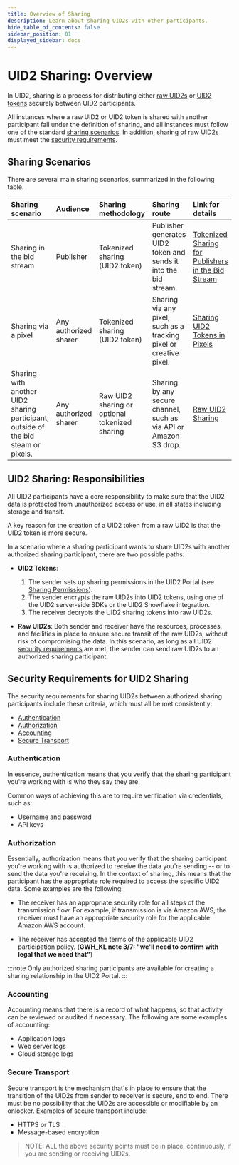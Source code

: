 ```yaml
---
title: Overview of Sharing
description: Learn about sharing UID2s with other participants.
hide_table_of_contents: false
sidebar_position: 01
displayed_sidebar: docs
---
```


# UID2 Sharing: Overview 

In UID2, sharing is a process for distributing either [raw UID2s](../ref-info/glossary-uid.md#gl-raw-uid2) or [UID2 tokens](../ref-info/glossary-uid.md#gl-raw-uid2) securely between UID2 participants.

All instances where a raw UID2 or UID2 token is shared with another participant fall under the definition of sharing, and all instances must follow one of the standard [sharing scenarios](#sharing-scenarios). In addition, sharing of raw UID2s must meet the [security requirements](#security-requirements-for-raw-uid2-sharing).

## Sharing Scenarios

There are several main sharing scenarios, summarized in the following table.

| Sharing scenario | Audience | Sharing methodology | Sharing route | Link for details
| :--- | :--- | :--- | :--- | :--- |
| Sharing in the bid stream | Publisher | Tokenized sharing (UID2 token) | Publisher generates UID2 token and sends it into the bid stream.  | [Tokenized Sharing for Publishers in the Bid Stream](sharing-tokenized.md#tokenized-sharing-for-publishers-in-the-bid-stream) |
| Sharing via a pixel | Any authorized sharer | Tokenized sharing (UID2 token) | Sharing via any pixel, such as a tracking pixel or creative pixel. | [Sharing UID2 Tokens in Pixels](sharing-pixels.md) |
| Sharing with another UID2 sharing participant, outside of the bid steam or pixels. | Any authorized sharer | Raw UID2 sharing or optional tokenized sharing | Sharing by any secure channel, such as via API or Amazon S3 drop. | [Raw UID2 Sharing](#raw-uid2-sharing) |

## UID2 Sharing: Responsibilities

All UID2 participants have a core responsibility to make sure that the UID2 data is protected from unauthorized access or use, in all states including storage and transit.

A key reason for the creation of a UID2 token from a raw UID2 is that the UID2 token is more secure.

In a scenario where a sharing participant wants to share UID2s with another authorized sharing participant, there are two possible paths:

- **UID2 Tokens**:

  1. The sender sets up sharing permissions in the UID2 Portal (see [Sharing Permissions](../portal/sharing-permissions.md)).
  2. The sender encrypts the raw UID2s into UID2 tokens, using one of the UID2 server-side SDKs or the UID2 Snowflake integration.
  3. The receiver decrypts the UID2 sharing tokens into raw UID2s.

- **Raw UID2s**: Both sender and receiver have the resources, processes, and facilities in place to ensure secure transit of the raw UID2s, without risk of compromising the data. In this scenario, as long as all UID2 [security requirements](#security-requirements-for-raw-uid2-sharing) are met, the sender can send raw UID2s to an authorized sharing participant.

## Security Requirements for UID2 Sharing

The security requirements for sharing UID2s between authorized sharing participants include these criteria, which must all be met consistently:

- [Authentication](#authentication)
- [Authorization](#authorization)
- [Accounting](#accounting)
- [Secure Transport](#secure-transport)

### Authentication

In essence, authentication means that you verify that the sharing participant you're working with is who they say they are.

Common ways of achieving this are to require verification via credentials, such as:
- Username and password
- API keys

### Authorization

Essentially, authorization means that you verify that the sharing participant you're working with is authorized to receive the data you're sending -- or to send the data you're receiving. In the context of sharing, this means that the participant has the appropriate role required to access the specific UID2 data. Some examples are the following:

- The receiver has an appropriate security role for all steps of the transmission flow. For example, if transmission is via Amazon AWS, the receiver must have an appropriate security role for the applicable Amazon AWS account.

- The receiver has accepted the terms of the applicable UID2 participation policy. (**GWH_KL note 3/7: "we'll need to confirm with legal that we need that"**)

:::note
Only authorized sharing participants are available for creating a sharing relationship in the UID2 Portal.
:::

### Accounting

Accounting means that there is a record of what happens, so that activity can be reviewed or audited if necessary. The following are some examples of accounting:

- Application logs
- Web server logs
- Cloud storage logs

### Secure Transport

Secure transport is the mechanism that's in place to ensure that the transition of the UID2s from sender to receiver is secure, end to end. There must be no possibility that the UID2s are accessible or modifiable by an onlooker. Examples of secure transport include:

- HTTPS or TLS
- Message-based encryption

>NOTE: ALL the above security points must be in place, continuously, if you are sending or receiving UID2s.
